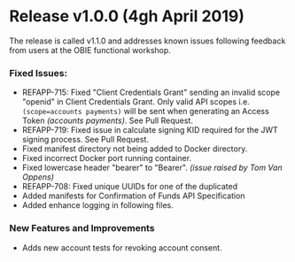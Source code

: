 # Release v1.0.0 (4gh April 2019)

The release is called v1.1.0 and addresses known issues following feedback from users at the OBIE functional workshop.

### Fixed Issues:

* REFAPP-715: Fixed "Client Credentials Grant" sending an invalid scope "openid" in Client Credentials Grant. Only valid API scopes i.e. `(scope=accounts payments)` will be sent when generating an Access Token *(accounts payments)*. See Pull Request.
* REFAPP-719: Fixed issue in calculate signing KID required for the JWT signing process. See Pull Request.
* Fixed manifest directory not being added to Docker directory.
* Fixed incorrect Docker port running container.
* Fixed lowercase header "bearer" to "Bearer". *(issue raised by Tom Van Oppens)*
* REFAPP-708: Fixed unique UUIDs for one of the duplicated
* Added manifests for Confirmation of Funds API Specification
* Added enhance logging in following files.

### New Features and Improvements

* Adds new account tests for revoking account consent.